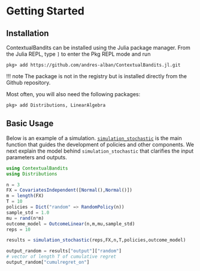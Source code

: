 Getting Started
===============

## Installation

ContextualBandits can be installed using the Julia package manager.
From the Julia REPL, type `]` to enter the Pkg REPL mode and run

```
pkg> add https://github.com/andres-alban/ContextualBandits.jl.git
```

!!! note
    The package is not in the registry but is installed directly from the Github repository.

Most often, you will also need the following packages:
```
pkg> add Distributions, LinearAlgebra
```

## Basic Usage

Below is an example of a simulation. [`simulation_stochastic`](@ref) is the main function that guides the development of policies and other components. We next explain the model behind `simulation_stochastic` that clarifies the input parameters and outputs.

```julia
using ContextualBandits
using Distributions

n = 3
FX = CovariatesIndependent([Normal(),Normal()])
m = length(FX)
T = 10
policies = Dict("random" => RandomPolicy(n))
sample_std = 1.0
mu = rand(n*m)
outcome_model = OutcomeLinear(n,m,mu,sample_std)
reps = 10

results = simulation_stochastic(reps,FX,n,T,policies,outcome_model)

output_random = results["output"]["random"]
# vector of length T of cumulative regret
output_random["cumulregret_on"]
```
